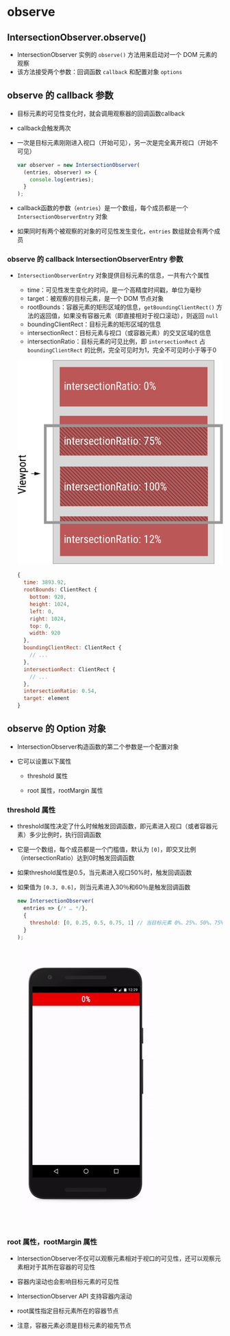 # observe

## IntersectionObserver.observe()

+ IntersectionObserver 实例的 `observe()` 方法用来启动对一个 DOM 元素的观察
+ 该方法接受两个参数：回调函数 `callback` 和配置对象 `options`

## observe 的 callback 参数

+ 目标元素的可见性变化时，就会调用观察器的回调函数callback

+ callback会触发两次
+ 一次是目标元素刚刚进入视口（开始可见），另一次是完全离开视口（开始不可见）

  ```js
  var observer = new IntersectionObserver(
    (entries, observer) => {
      console.log(entries);
    }
  );
  ```

+ callback函数的参数（`entries`）是一个数组，每个成员都是一个 `IntersectionObserverEntry` 对象

+ 如果同时有两个被观察的对象的可见性发生变化，`entries` 数组就会有两个成员

### observe 的 callback IntersectionObserverEntry 参数

+ `IntersectionObserverEntry` 对象提供目标元素的信息，一共有六个属性

  + time：可见性发生变化的时间，是一个高精度时间戳，单位为毫秒
  + target：被观察的目标元素，是一个 DOM 节点对象
  + rootBounds：容器元素的矩形区域的信息，`getBoundingClientRect()` 方法的返回值，如果没有容器元素（即直接相对于视口滚动），则返回 `null`
  + boundingClientRect：目标元素的矩形区域的信息
  + intersectionRect：目标元素与视口（或容器元素）的交叉区域的信息
  + intersectionRatio：目标元素的可见比例，即 `intersectionRect` 占 `boundingClientRect` 的比例，完全可见时为1，完全不可见时小于等于0

  ![alt text](images/intersectionRatio.png)

  ```js
  {
    time: 3893.92,
    rootBounds: ClientRect {
      bottom: 920,
      height: 1024,
      left: 0,
      right: 1024,
      top: 0,
      width: 920
    },
    boundingClientRect: ClientRect {
      // ...
    },
    intersectionRect: ClientRect {
      // ...
    },
    intersectionRatio: 0.54,
    target: element
  }
  ```

## observe 的 Option 对象

+ IntersectionObserver构造函数的第二个参数是一个配置对象

+ 它可以设置以下属性

  + threshold 属性

  + root 属性，rootMargin 属性

### threshold 属性

+ threshold属性决定了什么时候触发回调函数，即元素进入视口（或者容器元素）多少比例时，执行回调函数
+ 它是一个数组，每个成员都是一个门槛值，默认为 `[0]`，即交叉比例（intersectionRatio）达到0时触发回调函数

+ 如果threshold属性是0.5，当元素进入视口50%时，触发回调函数
+ 如果值为 `[0.3, 0.6]`，则当元素进入30％和60％是触发回调函数

  ```js
  new IntersectionObserver(
    entries => {/* … */},
    {
      threshold: [0, 0.25, 0.5, 0.75, 1] // 当目标元素 0%、25%、50%、75%、100% 可见时，会触发回调函数
    }
  );
  ```

  ![alt text](images/threshold.gif)

### root 属性，rootMargin 属性

+ IntersectionObserver不仅可以观察元素相对于视口的可见性，还可以观察元素相对于其所在容器的可见性
+ 容器内滚动也会影响目标元素的可见性

+ IntersectionObserver API 支持容器内滚动
+ root属性指定目标元素所在的容器节点
+ 注意，容器元素必须是目标元素的祖先节点
